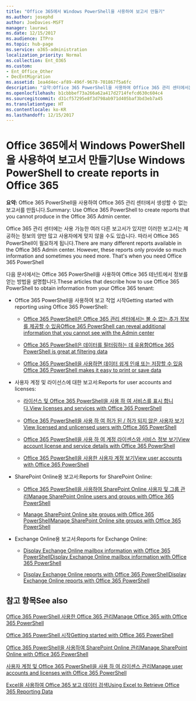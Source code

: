 ```yaml
---
title: "Office 365에서 Windows PowerShell을 사용하여 보고서 만들기"
ms.author: josephd
author: JoeDavies-MSFT
manager: laurawi
ms.date: 12/15/2017
ms.audience: ITPro
ms.topic: hub-page
ms.service: o365-administration
localization_priority: Normal
ms.collection: Ent_O365
ms.custom:
- Ent_Office_Other
- DecEntMigration
ms.assetid: 1ea4d4ec-af89-496f-9678-701867f5a6fc
description: "요약:Office 365 PowerShell을 사용하여 Office 365 관리 센터에서는 생성할 수 없는 보고서를 만듭니다."
ms.openlocfilehash: b1cbbbef73a266a62a417d2714fefcd630c604c4
ms.sourcegitcommit: d31cf57295e8f3d798ab971d405baf3bd3eb7a45
ms.translationtype: HT
ms.contentlocale: ko-KR
ms.lasthandoff: 12/15/2017
---
```

# <a name="use-windows-powershell-to-create-reports-in-office-365"></a><span data-ttu-id="34a85-103">Office 365에서 Windows PowerShell을 사용하여 보고서 만들기</span><span class="sxs-lookup"><span data-stu-id="34a85-103">Use Windows PowerShell to create reports in Office 365</span></span>

 <span data-ttu-id="34a85-104">**요약:** Office 365 PowerShell을 사용하여 Office 365 관리 센터에서 생성할 수 없는 보고서를 만듭니다.</span><span class="sxs-lookup"><span data-stu-id="34a85-104">Summary: Use Office 365 PowerShell to create reports that you cannot produce in the Office 365 Admin center.</span></span>
  
<span data-ttu-id="34a85-p101">Office 365 관리 센터에는 사용 가능한 여러 다른 보고서가 있지만 이러한 보고서는 제공하는 정보의 양만 많고 사용자에게 맞지 않을 수도 있습니다. 따라서 Office 365 PowerShell이 필요하게 됩니다.</span><span class="sxs-lookup"><span data-stu-id="34a85-p101">There are many different reports available in the Office 365 Admin center. However, these reports only provide so much information and sometimes you need more. That's when you need Office 365 PowerShell</span></span>
  
<span data-ttu-id="34a85-108">다음 문서에서는 Office 365 PowerShell을 사용하여 Office 365 테넌트에서 정보를 얻는 방법을 설명합니다.</span><span class="sxs-lookup"><span data-stu-id="34a85-108">These articles that describe how to use Office 365 PowerShell to obtain information from your Office 365 tenant:</span></span>
  
- <span data-ttu-id="34a85-109">Office 365 PowerShell을 사용하여 보고 작업 시작</span><span class="sxs-lookup"><span data-stu-id="34a85-109">Getting started with reporting using Office 365 PowerShell:</span></span>
    
  - [<span data-ttu-id="34a85-110">Office 365 PowerShell은 Office 365 관리 센터에서는 볼 수 없는 추가 정보를 제공할 수 있음</span><span class="sxs-lookup"><span data-stu-id="34a85-110">Office 365 PowerShell can reveal additional information that you cannot see with the Admin center</span></span>](https://technet.microsoft.com/library/dn568034.aspx#reveal)
    
  - [<span data-ttu-id="34a85-111">Office 365 PowerShell은 데이터를 필터링하는 데 유용함</span><span class="sxs-lookup"><span data-stu-id="34a85-111">Office 365 PowerShell is great at filtering data</span></span>](https://technet.microsoft.com/library/dn568034.aspx#filter)
    
  - [<span data-ttu-id="34a85-112">Office 365 PowerShell을 사용하면 데이터 쉽게 인쇄 또는 저장할 수 있음</span><span class="sxs-lookup"><span data-stu-id="34a85-112">Office 365 PowerShell makes it easy to print or save data</span></span>](https://technet.microsoft.com/library/dn568034.aspx#printsave)
    
- <span data-ttu-id="34a85-113">사용자 계정 및 라이선스에 대한 보고서:</span><span class="sxs-lookup"><span data-stu-id="34a85-113">Reports for user accounts and licenses:</span></span>
    
  - [<span data-ttu-id="34a85-114">라이선스 및 Office 365 PowerShell을 사용 하 여 서비스를 표시 합니다.</span><span class="sxs-lookup"><span data-stu-id="34a85-114">View licenses and services with Office 365 PowerShell</span></span>](view-licenses-and-services-with-office-365-powershell.md)
    
  - [<span data-ttu-id="34a85-115">Office 365 PowerShell을 사용 하 여 허가 된 / 허가 되지 않은 사용자 보기</span><span class="sxs-lookup"><span data-stu-id="34a85-115">View licensed and unlicensed users with Office 365 PowerShell</span></span>](view-licensed-and-unlicensed-users-with-office-365-powershell.md)
    
  - [<span data-ttu-id="34a85-116">Office 365 PowerShell을 사용 하 여 계정 라이센스와 서비스 정보 보기</span><span class="sxs-lookup"><span data-stu-id="34a85-116">View account license and service details with Office 365 PowerShell</span></span>](view-account-license-and-service-details-with-office-365-powershell.md)
    
  - [<span data-ttu-id="34a85-117">Office 365 PowerShell을 사용한 사용자 계정 보기</span><span class="sxs-lookup"><span data-stu-id="34a85-117">View user accounts with Office 365 PowerShell</span></span>](view-user-accounts-with-office-365-powershell.md)
    
- <span data-ttu-id="34a85-118">SharePoint Online용 보고서:</span><span class="sxs-lookup"><span data-stu-id="34a85-118">Reports for SharePoint Online:</span></span>
    
  - <span data-ttu-id="34a85-119">[Office 365 PowerShell을 사용하여 SharePoint Online 사용자 및 그룹 관리]((http://technet.microsoft.com/library/9680af2e-a965-4e62-92ee-da72105c7800.aspx))</span><span class="sxs-lookup"><span data-stu-id="34a85-119">[Manage SharePoint Online users and groups with Office 365 PowerShell]((http://technet.microsoft.com/library/9680af2e-a965-4e62-92ee-da72105c7800.aspx))</span></span>
    
  - <span data-ttu-id="34a85-120">[Manage SharePoint Online site groups with Office 365 PowerShell]((http://technet.microsoft.com/library/122f4099-c78d-4cce-bab0-4343b04596ae.aspx))</span><span class="sxs-lookup"><span data-stu-id="34a85-120">[Manage SharePoint Online site groups with Office 365 PowerShell]((http://technet.microsoft.com/library/122f4099-c78d-4cce-bab0-4343b04596ae.aspx))</span></span>
    
- <span data-ttu-id="34a85-121">Exchange Online용 보고서:</span><span class="sxs-lookup"><span data-stu-id="34a85-121">Reports for Exchange Online:</span></span>
    
  - <span data-ttu-id="34a85-122">[Display Exchange Online mailbox information with Office 365 PowerShell]((http://technet.microsoft.com/library/13843002-56ca-4b75-81c5-84386522b01b.aspx))</span><span class="sxs-lookup"><span data-stu-id="34a85-122">[Display Exchange Online mailbox information with Office 365 PowerShell]((http://technet.microsoft.com/library/13843002-56ca-4b75-81c5-84386522b01b.aspx))</span></span>
    
  - <span data-ttu-id="34a85-123">[Display Exchange Online reports with Office 365 PowerShell]((http://technet.microsoft.com/library/4873a063-9fc4-4ed9-826a-6e935fef61d4.aspx))</span><span class="sxs-lookup"><span data-stu-id="34a85-123">[Display Exchange Online reports with Office 365 PowerShell]((http://technet.microsoft.com/library/4873a063-9fc4-4ed9-826a-6e935fef61d4.aspx))</span></span>
    
## <a name="see-also"></a><span data-ttu-id="34a85-124">참고 항목</span><span class="sxs-lookup"><span data-stu-id="34a85-124">See also</span></span>

#### 

[<span data-ttu-id="34a85-125">Office 365 PowerShell 사용한 Office 365 관리</span><span class="sxs-lookup"><span data-stu-id="34a85-125">Manage Office 365 with Office 365 PowerShell</span></span>](manage-office-365-with-office-365-powershell.md)
  
[<span data-ttu-id="34a85-126">Office 365 PowerShell 시작</span><span class="sxs-lookup"><span data-stu-id="34a85-126">Getting started with Office 365 PowerShell</span></span>](getting-started-with-office-365-powershell.md)
  
[<span data-ttu-id="34a85-127">Office 365 PowerShell을 사용하여 SharePoint Online 관리</span><span class="sxs-lookup"><span data-stu-id="34a85-127">Manage SharePoint Online with Office 365 PowerShell</span></span>](manage-sharepoint-online-with-office-365-powershell.md)
  
[<span data-ttu-id="34a85-128">사용자 계정 및 Office 365 PowerShell을 사용 하 여 라이센스 관리</span><span class="sxs-lookup"><span data-stu-id="34a85-128">Manage user accounts and licenses with Office 365 PowerShell</span></span>](manage-user-accounts-and-licenses-with-office-365-powershell.md)
  
[<span data-ttu-id="34a85-129">Excel을 사용하여 Office 365 보고 데이터 검색</span><span class="sxs-lookup"><span data-stu-id="34a85-129">Using Excel to Retrieve Office 365 Reporting Data</span></span>](using-excel-to-retrieve-office-365-reporting-data.md)

